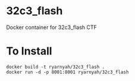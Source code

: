 # 32c3_flash
Docker container for 32c3_flash CTF

# To Install

```
docker build -t ryarnyah/32c3_flash .
docker run -d -p 8001:8001 ryarnyah/32c3_flash
```
